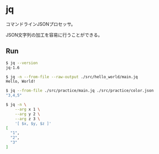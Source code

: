 jq
===

コマンドラインJSONプロセッサ。

JSON文字列の加工を容易に行うことができる。


## Run

```bash
$ jq --version
jq-1.6

$ jq -n --from-file --raw-output ./src/hello_world/main.jq
Hello, World!

$ jq --from-file ./src/practice/main.jq ./src/practice/color.json
"3,4,5"

$ jq -n \
    --arg x 1 \
    --arg y 2 \
    --arg z 3 \
    '[ $x, $y, $z ]'
[
  "1",
  "2",
  "3"
]
```
